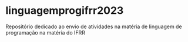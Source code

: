 # linguagemprogifrr2023
Repositório dedicado ao envio de atividades na matéria de linguagem de programação na matéria do IFRR
